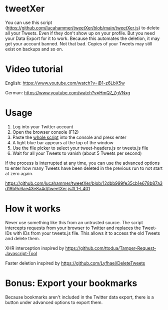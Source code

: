 # tweetXer

You can use this script (https://github.com/lucahammer/tweetXer/blob/main/tweetXer.js) to delete all your Tweets. Even if they don't show up on your profile. But you need your Data Export for it to work.
Because this automates the deletion, it may get your account banned. Not that bad. Copies of your Tweets may still exist on backups and so on.

# Video tutorial 
English: https://www.youtube.com/watch?v=jB1-z6LbX5w 

German: https://www.youtube.com/watch?v=HmQ7_ZgVNxg

 # Usage
 1. Log into your Twitter account
 2. Open the browser console (F12)
 3. Paste the [whole script](https://raw.githubusercontent.com/lucahammer/tweetXer/main/tweetXer.js) into the console and press enter
 4. A light blue bar appears at the top of the window
 5. Use the file picker to select your tweet-headers.js or tweets.js file
 6. Wait for all your Tweets to vanish (about 5 Tweets per second)

 If the process is interrupted at any time, you can use the advanced options to enter how many Tweets have been deleted in the previous run to not start at zero again.

 https://github.com/lucahammer/tweetXer/blob/12dbb999fe35cb1e678b87a3d19b9c6ae43e8a4d/tweetXer.js#L1-L401

 # How it works
 Never use something like this from an untrusted source. The script intercepts requests from your browser to Twitter and replaces the Tweet-IDs
 with IDs from your tweets.js file. This allows it to access the old Tweets and delete them.

 XHR interception inspired by https://github.com/ttodua/Tamper-Request-Javascript-Tool
 
 Faster deletion inspired by https://github.com/Lyfhael/DeleteTweets


# Bonus: Export your bookmarks
Because bookmarks aren't included in the Twitter data export, there is a button under advanced options to export them.
